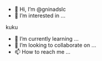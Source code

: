 - 👋 Hi, I’m @gninadslc
- 👀 I’m interested in ...

kuku
- 🌱 I’m currently learning ...
- 💞️ I’m looking to collaborate on ...
- 📫 How to reach me ...

<!---
gninadslc/gninadslc is a ✨ special ✨ repository because its `README.md` (this file) appears on your GitHub profile.
You can click the Preview link to take a look at your changes.
--->
